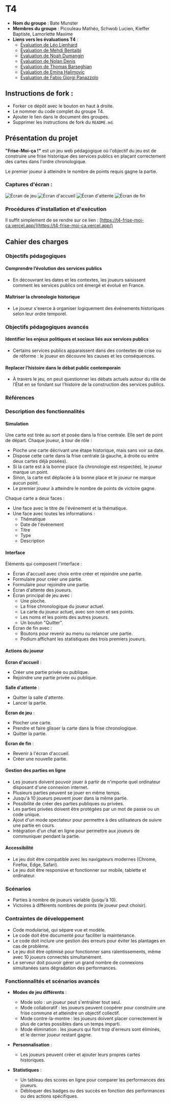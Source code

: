 # T4

- **Nom du groupe** : Bate Munster
- **Membres du groupe** : Picouleau Mathéo, Schwob Lucien, Kieffer Baptiste, Lamorlette Maxime
- **Liens vers les évaluations T4** :
  - [Évaluation de Léo Lienhard](Evaluation-Leo_Lienhard.md)
  - [Évaluation de Mehdi Bentaibi](Evaluation-Mehdi_Bentaibi.md)
  - [Évaluation de Noah Dumangin](Evaluation-Noah_Dumangin.md)
  - [Évaluation de Nolan Denis](Evaluation-Nolan_Denis.md)
  - [Évaluation de Thomas Barseghian](Evaluation-Thomas_Barseghian.md)
  - [Évaluation de Emina Halimovic](Evaluation-Emina_Halimovic.md)
  - [Évaluation de Fabio Giorgi Panazzolo](Evaluation-Fabio_Giorgi_Panazzolo.md)

## Instructions de fork :

- Forker ce dépôt avec le bouton en haut à droite.
- Le nommer du code complet du groupe T4.
- Ajouter le lien dans le document des groupes.
- Supprimer les instructions de fork du `README.md`.

## Présentation du projet

**"Frise-Moi-ça !"** est un jeu web pédagogique où l'objectif du jeu est de construire une frise historique des services publics en plaçant correctement des cartes dans l'ordre chronologique.

Le premier joueur à atteindre le nombre de points requis gagne la partie.

### Captures d'écran :

![Écran de jeu](/image/image_ecran_home.png)
![Écran d'accueil](/image/image_ecran_create.png)
![Écran d'attente](/image/image_waiting_room.png)
![Écran de fin](/image/image_ecran_de_fin.png)

### Procédures d'installation et d'exécution

Il suffit simplement de se rendre sur ce lien : [https://t4-frise-moi-ca.vercel.app/](https://t4-frise-moi-ca.vercel.app/)

## Cahier des charges

### Objectifs pédagogiques

#### Comprendre l’évolution des services publics
- En découvrant les dates et les contextes, les joueurs saisissent comment les services publics ont émergé et évolué en France.

#### Maîtriser la chronologie historique
- Le joueur s'exerce à organiser logiquement des événements historiques selon leur ordre temporel.

### Objectifs pédagogiques avancés

#### Identifier les enjeux politiques et sociaux liés aux services publics
- Certains services publics apparaissent dans des contextes de crise ou de réforme : le joueur en découvre les causes et les conséquences.

#### Replacer l’histoire dans le débat public contemporain
- À travers le jeu, on peut questionner les débats actuels autour du rôle de l’État en se fondant sur l’histoire de la construction des services publics.

### Références

### Description des fonctionnalités

#### Simulation

Une carte est tirée au sort et posée dans la frise centrale. Elle sert de point de départ.
Chaque joueur, à tour de rôle :
- Pioche une carte décrivant une étape historique, mais sans voir sa date.
- Dispose cette carte dans la frise centrale (à gauche, à droite ou entre deux cartes déjà posées).
- Si la carte est à la bonne place (la chronologie est respectée), le joueur marque un point.
- Sinon, la carte est déplacée à la bonne place et le joueur ne marque aucun point.
- Le premier joueur à atteindre le nombre de points de victoire gagne.

Chaque carte a deux faces :
- Une face avec le titre de l'événement et la thématique.
- Une face avec toutes les informations :
  - Thématique
  - Date de l'événement
  - Titre
  - Type
  - Description

#### Interface

Éléments qui composent l'interface :
- Écran d'accueil avec choix entre créer et rejoindre une partie.
- Formulaire pour créer une partie.
- Formulaire pour rejoindre une partie.
- Écran d'attente des joueurs.
- Écran principal de jeu avec :
  - Une pioche.
  - La frise chronologique du joueur actuel.
  - La carte du joueur actuel, avec son nom et ses points.
  - Les noms et les points des autres joueurs.
  - Un bouton "Quitter".
- Écran de fin avec :
  - Boutons pour revenir au menu ou relancer une partie.
  - Podium affichant les statistiques des trois premiers joueurs.

#### Actions du joueur

**Écran d'accueil** :
- Créer une partie privée ou publique.
- Rejoindre une partie privée ou publique.

**Salle d'attente** :
- Quitter la salle d'attente.
- Lancer la partie.

**Écran de jeu** :
- Piocher une carte.
- Prendre et faire glisser la carte dans la frise chronologique.
- Quitter la partie.

**Écran de fin** :
- Revenir à l'écran d'accueil.
- Créer une nouvelle partie.

#### Gestion des parties en ligne

- Les joueurs doivent pouvoir jouer à partir de n'importe quel ordinateur disposant d'une connexion internet.
- Plusieurs parties peuvent se jouer en même temps.
- Jusqu'à 10 joueurs peuvent jouer dans la même partie.
- Possibilité de créer des parties publiques ou privées.
- Les parties privées doivent être protégées par un mot de passe ou un code unique.
- Ajout d'un mode spectateur pour permettre à des utilisateurs de suivre une partie en cours.
- Intégration d'un chat en ligne pour permettre aux joueurs de communiquer pendant la partie.

#### Accessibilité

- Le jeu doit être compatible avec les navigateurs modernes (Chrome, Firefox, Edge, Safari).
- Le jeu doit être responsive et fonctionner sur mobile, tablette et ordinateur.

### Scénarios

- Parties à nombre de joueurs variable (jusqu'à 10).
- Victoires à différents nombres de points (le joueur peut choisir).

### Contraintes de développement

- Code modularisé, qui sépare vue et modèle.
- Le code doit être documenté pour faciliter la maintenance.
- Le code doit inclure une gestion des erreurs pour éviter les plantages en cas de problème.
- Le jeu doit être optimisé pour fonctionner sans ralentissements, même avec 10 joueurs connectés simultanément.
- Le serveur doit pouvoir gérer un grand nombre de connexions simultanées sans dégradation des performances.

### Fonctionnalités et scénarios avancés

- **Modes de jeu différents** :
  - Mode solo : un joueur peut s'entraîner tout seul.
  - Mode collaboratif : les joueurs peuvent coopérer pour construire une frise commune et atteindre un objectif collectif.
  - Mode contre-la-montre : les joueurs doivent placer correctement le plus de cartes possibles dans un temps imparti.
  - Mode élimination : les joueurs qui font trop d'erreurs sont éliminés, et le dernier joueur restant gagne.

- **Personnalisation** :
  - Les joueurs peuvent créer et ajouter leurs propres cartes historiques.

- **Statistiques** :
  - Un tableau des scores en ligne pour comparer les performances des joueurs.
  - Débloquer des badges ou des succès en fonction des performances ou des actions spécifiques.